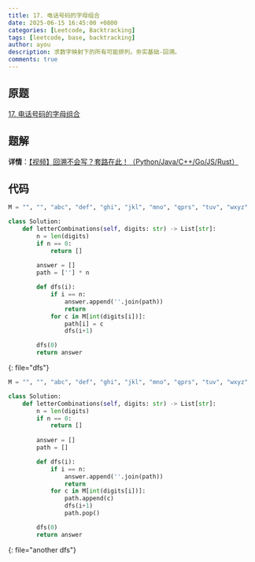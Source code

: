 ```yaml
---
title: 17. 电话号码的字母组合
date: 2025-06-15 16:45:00 +0800
categories: [Leetcode, Backtracking]
tags: [leetcode, base, backtracking]
author: ayou
description: 求数字映射下的所有可能排列。夯实基础-回溯。
comments: true
---
```


## 原题
[17. 电话号码的字母组合](https://leetcode.cn/problems/letter-combinations-of-a-phone-number/description/)

## 题解
**详情**：[【视频】回溯不会写？套路在此！（Python/Java/C++/Go/JS/Rust）](https://leetcode.cn/problems/letter-combinations-of-a-phone-number/solutions/2059416/hui-su-bu-hui-xie-tao-lu-zai-ci-pythonja-3orv)

## 代码
```python
M = "", "", "abc", "def", "ghi", "jkl", "mno", "qprs", "tuv", "wxyz"

class Solution:
    def letterCombinations(self, digits: str) -> List[str]:
        n = len(digits)
        if n == 0:
            return []
        
        answer = []
        path = [''] * n

        def dfs(i):
            if i == n:
                answer.append(''.join(path))
                return
            for c in M[int(digits[i])]:
                path[i] = c
                dfs(i+1)

        dfs(0)
        return answer
```
{: file="dfs"}

```python
M = "", "", "abc", "def", "ghi", "jkl", "mno", "qprs", "tuv", "wxyz"

class Solution:
    def letterCombinations(self, digits: str) -> List[str]:
        n = len(digits)
        if n == 0:
            return []
        
        answer = []
        path = []

        def dfs(i):
            if i == n:
                answer.append(''.join(path))
                return
            for c in M[int(digits[i])]:
                path.append(c)
                dfs(i+1)
                path.pop()

        dfs(0)
        return answer
```
{: file="another dfs"}
